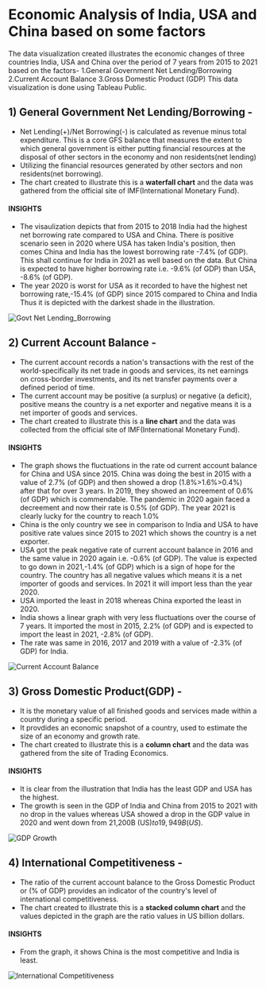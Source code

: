 # Economic Analysis of India, USA and China based on some factors

The data visualization created illustrates the economic changes of three countries India, USA and China over the period of 7 years from 2015 to 2021 based on the factors-
1.General Government Net Lending/Borrowing
2.Current Account Balance
3.Gross Domestic Product (GDP)
This data visualization is done using Tableau Public.

## 1) General Government Net Lending/Borrowing -
* Net Lending(+)/Net Borrowing(-) is calculated as revenue minus total expenditure. This is a core GFS balance that measures the extent to which general government is either putting financial resources at the disposal of other sectors in the economy and non residents(net lending)
* Utilizing the financial resources generated by other sectors and non residents(net borrowing).
* The chart created to illustrate this is a __waterfall chart__ and the data was gathered from the official site of IMF(International Monetary Fund).
#### INSIGHTS
* The visaulization depicts that from 2015 to 2018 India had the highest net borrowing rate compared to USA and China. There is positive scenario seen in 2020 where USA has taken India's position, then comes China and India has the lowest borrowing rate -7.4% (of GDP).
This shall continue for India in 2021 as well based on the data. But China is expected to have higher borrowing rate i.e. 
-9.6% (of GDP) than USA, -8.6% (of GDP).  
* The year 2020 is worst for USA as it recorded to have the highest net borrowing rate,-15.4% (of GDP) since 2015 compared to China and India Thus it is depicted with the darkest shade in the illustration.

![Govt  Net Lending_Borrowing](https://user-images.githubusercontent.com/43654684/82994566-fdc1fa80-a01f-11ea-95d9-f2f9d22b7c65.png)

## 2) Current Account Balance -
* The current account records a nation's transactions with the rest of the world-specifically its net trade in goods and services, its net earnings on cross-border investments, and its net transfer payments over a defined period of time.
* The current account may be positive (a surplus) or negative (a deficit), positive means the country is a net exporter and negative means it is a net importer of goods and services.
* The chart created to illustrate this is a __line chart__ and the data was collected from the official site of IMF(International Monetary Fund).
#### INSIGHTS
* The graph shows the fluctuations in the rate od current account balance for China and USA since 2015. China was doing the best in 2015 with a value of 2.7% (of GDP) and then showed a drop (1.8%>1.6%>0.4%) after that for over 3 years. In 2019, they showed an increement of 0.6% (of GDP) which is commendable. The pandemic in 2020 again faced a decreement and now their rate is 0.5% (of GDP). The year 2021 is clearly lucky for the country to  reach 1.0%
* China is the only country we see in comparison to India and USA to have positive rate values since 2015 to 2021 which shows the country is a net exporter.
* USA got the peak negative rate of current account balance in 2016 and the same value in 2020 again i.e. -0.6% (of GDP). The value is expected to go down in 2021,-1.4% (of GDP) which is a sign of hope for the country. The country has all negative values which means it is a net importer of goods and services. In 2021 it will import less than the year 2020. 
* USA imported the least in 2018 whereas China exported the least in 2020.
* India shows a linear graph with very less fluctuations over the course of 7 years. It imported the most in 2015, 2.2% (of GDP) and is expected to import the least in 2021, -2.8% (of GDP). 
* The rate was same in 2016, 2017 and 2019 with a value of -2.3% (of GDP) for India. 

![Current Account Balance](https://user-images.githubusercontent.com/43654684/82994612-13cfbb00-a020-11ea-9c51-b98b426ea5c5.png)

## 3) Gross Domestic Product(GDP) -
* It is the monetary value of all finished goods and services made within a country during a specific period.
* It provdides an economic snapshot of a country, used to estimate the size of an economy and growth rate.
* The chart created to illustrate this is a __column chart__ and the data was gathered from the site of Trading Economics.
#### INSIGHTS
* It is clear from the illustration that India has the least GDP and USA has the highest.
* The growth is seen in the GDP of India and China from 2015 to 2021 with no drop in the values whereas USA showed a drop in the GDP value in 2020 and went down from 21,200B (US$) to 19,949B (US$). 

![GDP Growth](https://user-images.githubusercontent.com/43654684/82994616-14685180-a020-11ea-9020-c63e0d1731a1.png)

## 4) International Competitiveness -
* The ratio of the current account balance to the Gross Domestic Product or (% of GDP) provides an indicator of the country's level of international competitiveness. 
* The chart created to illustrate this is a __stacked column chart__ and the values depicted in the graph are the ratio values in US billion dollars.
#### INSIGHTS
* From the graph, it shows China is the most competitive and India is least.

![International Competitiveness](https://user-images.githubusercontent.com/43654684/82994605-10d4ca80-a020-11ea-9b1e-b0a14705b521.png)


